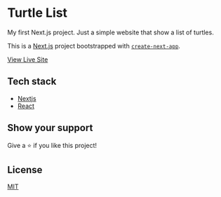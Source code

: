 # Turtle List

My first Next.js project. Just a simple website that show a list of turtles.

This is a [Next.js](https://nextjs.org/) project bootstrapped with [`create-next-app`](https://github.com/vercel/next.js/tree/canary/packages/create-next-app).

[View Live Site]()

## Tech stack

- [Nextjs](https://nextjs.org/)
- [React](https://reactjs.org/)

## Show your support

Give a ⭐️ if you like this project!

## License

[MIT](LICENSE)
